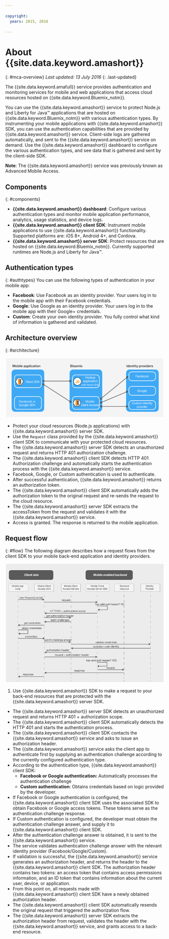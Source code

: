 ```yaml
---

copyright:
  years: 2015, 2016

---
```


# About {{site.data.keyword.amashort}}
{: #mca-overview}
*Last updated: 13 July 2016*
{: .last-updated}

The {{site.data.keyword.amafull}} service provides authentication and monitoring services for mobile and web applications that access cloud resources hosted on {{site.data.keyword.Bluemix_notm}}.

You can use the {{site.data.keyword.amashort}} service to protect Node.js and Liberty for Java&trade; applications that are hosted on {{site.data.keyword.Bluemix_notm}} with various authentication types. By instrumenting your mobile applications with {{site.data.keyword.amashort}} SDK, you can use the authentication capabilities that are provided by {{site.data.keyword.amashort}} service. Client-side logs are gathered automatically, and sent to the {{site.data.keyword.amashort}} service on demand. Use the {{site.data.keyword.amashort}} dashboard to configure the various authentication types, and see data that is gathered and sent by the client-side SDK.

**Note**: The {{site.data.keyword.amashort}}  service was previously known as Advanced Mobile Access.

## Components
{: #components}

* **{{site.data.keyword.amashort}} dashboard**: Configure various authentication types and monitor mobile application performance, analytics, usage statistics, and device logs.
* **{{site.data.keyword.amashort}} client SDK**: Instrument mobile applications to use {{site.data.keyword.amashort}}  functionality. Supported platforms are: iOS 8+, Android 4+, and Cordova.
* **{{site.data.keyword.amashort}} server SDK**: Protect resources that are hosted on {{site.data.keyword.Bluemix_notm}}. Currently supported runtimes are Node.js and Liberty for Java&trade;.

## Authentication types
{: #authtypes}
You can use the following types of authentication in your mobile app:
* **Facebook**: Use Facebook as an identity provider. Your users log in to the mobile app with their Facebook credentials.
* **Google**: Use Google as an identity provider. Your users log in to the mobile app with their Google+ credentials.
* **Custom**: Create your own identity provider. You fully control what kind of information is gathered and validated.

## Architecture overview
{: #architecture}

![image](images/mca-overview.jpg)

* Protect your cloud resources (Node.js applications) with {{site.data.keyword.amashort}} server SDK.
* Use the `Request` class provided by the {{site.data.keyword.amashort}} client SDK to communicate with your protected cloud resources.
* The {{site.data.keyword.amashort}} server SDK detects an unauthorized request and returns HTTP 401 authorization challenge.
* The {{site.data.keyword.amashort}} client SDK detects HTTP 401 Authorization challenge and automatically starts the authentication process with the {{site.data.keyword.amashort}}  service.
* Facebook, Google, or Custom authentication is used  to authenticate.
* After successful authentication, {{site.data.keyword.amashort}} returns an authorization token.
* The {{site.data.keyword.amashort}} client SDK automatically adds the authorization token to the original request and re-sends the request to the cloud resource.
* The {{site.data.keyword.amashort}}  server SDK extracts the accessToken from the request and validates it with the {{site.data.keyword.amashort}} service.
* Access is granted.  The response is returned to the mobile application.

## Request flow
{: #flow}
The following diagram describes how a request flows from the client SDK to your mobile back-end application and identity providers.

![image](images/mca-sequence-overview.jpg)

1. Use {{site.data.keyword.amashort}} SDK to make a request to your back-end resources that are protected with the {{site.data.keyword.amashort}} server SDK.
* The {{site.data.keyword.amashort}} server SDK detects an unauthorized request and returns HTTP 401 + authorization scope.
* The {{site.data.keyword.amashort}} client SDK automatically detects the HTTP 401 and starts the authentication process.
* The {{site.data.keyword.amashort}} client SDK contacts the {{site.data.keyword.amashort}} service and asks to issue an authorization header.
* The {{site.data.keyword.amashort}} service asks the client app to authenticate first by supplying an authentication challenge according to the currently configured authentication type.
* According to the authentication type, {{site.data.keyword.amashort}} client SDK:
   * **Facebook or Google authentication:** Automatically processes the authentication challenge
   * **Custom authentication**: Obtains credentials based on logic provided by the developer.
* If Facebook or Google authentication is configured, the {{site.data.keyword.amashort}} client SDK uses the associated SDK to obtain Facebook or Google access tokens. These tokens serve as the authentication challenge response.
* If Custom authentication is configured, the developer must obtain the authentication challenge answer, and supply it to {{site.data.keyword.amashort}} client SDK.
* After the authentication challenge answer is obtained, it is sent to the {{site.data.keyword.amashort}} service.
* The service validates authentication challenge answer with the relevant identity provider (Facebook/Google/Custom).
* If validation is successful, the {{site.data.keyword.amashort}} service generates an authorization header, and returns the header to the {{site.data.keyword.amashort}} client SDK. The authorization header contains two tokens: an access token that contains access permissions information, and an ID token that contains information about the current user, device, or application.
* From this point on, all requests made with {{site.data.keyword.amashort}} client SDK have a newly obtained authorization header.
* The {{site.data.keyword.amashort}} client SDK automatically resends the original request that triggered the authorization flow.
* The {{site.data.keyword.amashort}} server SDK extracts the authorization header from request, validates the header with the  {{site.data.keyword.amashort}} service, and grants access to a back-end resource.
